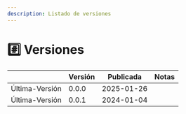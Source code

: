 ```yaml
---
description: Listado de versiones
---
```


# #️⃣ Versiones



|                | Versión | Publicada  | Notas |
| -------------- | ------- | ---------- | ----- |
| Última-Versión | 0.0.0   | 2025-01-26 |       |
| Última-Versión | 0.0.1   | 2024-01-04 |       |

